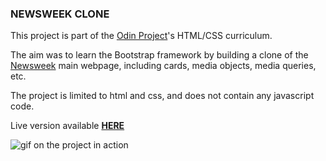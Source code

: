 ### NEWSWEEK CLONE

This project is part of the [Odin Project](https://www.theodinproject.com/)'s HTML/CSS curriculum.

The aim was to learn the Bootstrap framework by building a clone of the [Newsweek](newsweek.com) main webpage, including cards, media objects, media queries, etc.

The project is limited to html and css, and does not contain any javascript code.

Live version available **[HERE](https://kikupiku.github.io/newsweek-clone/)**

![gif on the project in action](https://res.cloudinary.com/kikupiku/image/upload/v1597065137/project-gifs/newsweek-clone_revdwd.gif)